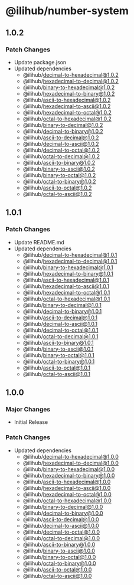 # @ilihub/number-system

## 1.0.2

### Patch Changes

- Update package.json
- Updated dependencies
  - @ilihub/decimal-to-hexadecimal@1.0.2
  - @ilihub/hexadecimal-to-decimal@1.0.2
  - @ilihub/binary-to-hexadecimal@1.0.2
  - @ilihub/hexadecimal-to-binary@1.0.2
  - @ilihub/ascii-to-hexadecimal@1.0.2
  - @ilihub/hexadecimal-to-ascii@1.0.2
  - @ilihub/hexadecimal-to-octal@1.0.2
  - @ilihub/octal-to-hexadecimal@1.0.2
  - @ilihub/binary-to-decimal@1.0.2
  - @ilihub/decimal-to-binary@1.0.2
  - @ilihub/ascii-to-decimal@1.0.2
  - @ilihub/decimal-to-ascii@1.0.2
  - @ilihub/decimal-to-octal@1.0.2
  - @ilihub/octal-to-decimal@1.0.2
  - @ilihub/ascii-to-binary@1.0.2
  - @ilihub/binary-to-ascii@1.0.2
  - @ilihub/binary-to-octal@1.0.2
  - @ilihub/octal-to-binary@1.0.2
  - @ilihub/ascii-to-octal@1.0.2
  - @ilihub/octal-to-ascii@1.0.2

## 1.0.1

### Patch Changes

- Update README.md
- Updated dependencies
  - @ilihub/decimal-to-hexadecimal@1.0.1
  - @ilihub/hexadecimal-to-decimal@1.0.1
  - @ilihub/binary-to-hexadecimal@1.0.1
  - @ilihub/hexadecimal-to-binary@1.0.1
  - @ilihub/ascii-to-hexadecimal@1.0.1
  - @ilihub/hexadecimal-to-ascii@1.0.1
  - @ilihub/hexadecimal-to-octal@1.0.1
  - @ilihub/octal-to-hexadecimal@1.0.1
  - @ilihub/binary-to-decimal@1.0.1
  - @ilihub/decimal-to-binary@1.0.1
  - @ilihub/ascii-to-decimal@1.0.1
  - @ilihub/decimal-to-ascii@1.0.1
  - @ilihub/decimal-to-octal@1.0.1
  - @ilihub/octal-to-decimal@1.0.1
  - @ilihub/ascii-to-binary@1.0.1
  - @ilihub/binary-to-ascii@1.0.1
  - @ilihub/binary-to-octal@1.0.1
  - @ilihub/octal-to-binary@1.0.1
  - @ilihub/ascii-to-octal@1.0.1
  - @ilihub/octal-to-ascii@1.0.1

## 1.0.0

### Major Changes

- Initial Release

### Patch Changes

- Updated dependencies
  - @ilihub/decimal-to-hexadecimal@1.0.0
  - @ilihub/hexadecimal-to-decimal@1.0.0
  - @ilihub/binary-to-hexadecimal@1.0.0
  - @ilihub/hexadecimal-to-binary@1.0.0
  - @ilihub/ascii-to-hexadecimal@1.0.0
  - @ilihub/hexadecimal-to-ascii@1.0.0
  - @ilihub/hexadecimal-to-octal@1.0.0
  - @ilihub/octal-to-hexadecimal@1.0.0
  - @ilihub/binary-to-decimal@1.0.0
  - @ilihub/decimal-to-binary@1.0.0
  - @ilihub/ascii-to-decimal@1.0.0
  - @ilihub/decimal-to-ascii@1.0.0
  - @ilihub/decimal-to-octal@1.0.0
  - @ilihub/octal-to-decimal@1.0.0
  - @ilihub/ascii-to-binary@1.0.0
  - @ilihub/binary-to-ascii@1.0.0
  - @ilihub/binary-to-octal@1.0.0
  - @ilihub/octal-to-binary@1.0.0
  - @ilihub/ascii-to-octal@1.0.0
  - @ilihub/octal-to-ascii@1.0.0
